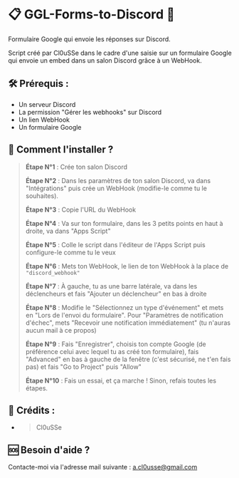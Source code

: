 # 📋 GGL-Forms-to-Discord 📨

Formulaire Google qui envoie les réponses sur Discord.

Script créé par Cl0uSSe dans le cadre d'une saisie sur un formulaire Google qui envoie un embed dans un salon Discord grâce à un WebHook.

## 🛠️ Prérequis :
- Un serveur Discord
- La permission "Gérer les webhooks" sur Discord
- Un lien WebHook
- Un formulaire Google

## 🔧 Comment l'installer ?

> **Étape N°1** : Crée ton salon Discord
>
> **Étape N°2** : Dans les paramètres de ton salon Discord, va dans "Intégrations" puis crée un WebHook (modifie-le comme tu le souhaites).
>
> **Étape N°3** : Copie l'URL du WebHook
>
> **Étape N°4** : Va sur ton formulaire, dans les 3 petits points en haut à droite, va dans "Apps Script"
>
> **Étape N°5** : Colle le script dans l'éditeur de l'Apps Script puis configure-le comme tu le veux
>
> **Étape N°6** : Mets ton WebHook, le lien de ton WebHook à la place de `"discord_webhook"`
>
> **Étape N°7** : À gauche, tu as une barre latérale, va dans les déclencheurs et fais "Ajouter un déclencheur" en bas à droite
>
> **Étape N°8** : Modifie le "Sélectionnez un type d'événement" et mets en "Lors de l'envoi du formulaire". Pour "Paramètres de notification d'échec", mets "Recevoir une notification immédiatement" (tu n'auras aucun mail à ce propos)
>
> **Étape N°9** : Fais "Enregistrer", choisis ton compte Google (de préférence celui avec lequel tu as créé ton formulaire), fais "Advanced" en bas à gauche de la fenêtre (c'est sécurisé, ne t'en fais pas) et fais "Go to Project" puis "Allow"
>
> **Étape N°10** : Fais un essai, et ça marche ! Sinon, refais toutes les étapes.

## 📜 Crédits :

- > Cl0uSSe

## 🆘 Besoin d'aide ?

Contacte-moi via l'adresse mail suivante :
a.cl0usse@gmail.com
